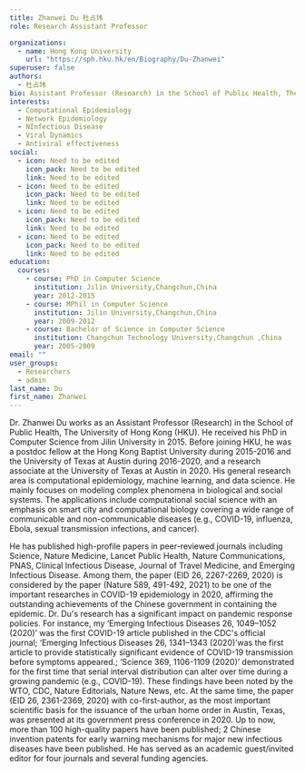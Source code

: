 ```yaml
---
title: Zhanwei Du 杜占玮
role: Research Assistant Professor

organizations:
  - name: Hong Kong University
    url: "https://sph.hku.hk/en/Biography/Du-Zhanwei"
superuser: false
authors:
  - 杜占玮
bio: Assistant Professor (Research) in the School of Public Health, The University of Hong Kong (HKU).
interests:
  - Computational Epidemiology
  - Network Epidemiology
  - NInfectious Disease
  - Viral Dynamics
  - Antiviral effectiveness
social:
  - icon: Need to be edited
    icon_pack: Need to be edited
    link: Need to be edited
  - icon: Need to be edited
    icon_pack: Need to be edited
    link: Need to be edited
  - icon: Need to be edited
    icon_pack: Need to be edited
    link: Need to be edited
  - icon: Need to be edited
    icon_pack: Need to be edited
    link: Need to be edited
education:
  courses:
    - course: PhD in Computer Science
      institution: Jilin University,Changchun,China
      year: 2012-2015
    - course: MPhil in Computer Science
      institution: Jilin University,Changchun,China
      year: 2009-2012
    - course: Bachelor of Science in Computer Science 
      institution: Changchun Technology University,Changchun ,China
      year: 2005-2009
email: ""
user_groups:
  - Researchers
  - admin
last_name: Du
first_name: Zhanwei
---
```


Dr. Zhanwei Du works as an Assistant Professor (Research) in the School of Public Health, The University of Hong Kong (HKU). He received his PhD in Computer Science from Jilin University in 2015. Before joining HKU, he was a postdoc fellow at the Hong Kong Baptist University during 2015-2016 and the University of Texas at Austin during 2016-2020, and a research associate at the University of Texas at Austin in 2020. His general research area is computational epidemiology, machine learning, and data science. He mainly focuses on modeling complex phenomena in biological and social systems. The applications include computational social science with an emphasis on smart city and computational biology covering a wide range of communicable and non-communicable diseases (e.g., COVID-19, influenza, Ebola, sexual transmission infections, and cancer).

He has published high-profile papers in peer-reviewed journals including Science, Nature Medicine, Lancet Public Health, Nature Communications, PNAS, Clinical Infectious Disease, Journal of Travel Medicine, and Emerging Infectious Disease. Among them, the paper (EID 26, 2267-2269, 2020) is considered by the paper (Nature 589, 491-492, 2021) to be one of the important researches in COVID-19 epidemiology in 2020, affirming the outstanding achievements of the Chinese government in containing the epidemic. Dr. Du's research has a significant impact on pandemic response policies. For instance, my ‘Emerging Infectious Diseases 26, 1049–1052 (2020)’ was the first COVID-19 article published in the CDC's official journal; ‘Emerging Infectious Diseases 26, 1341–1343 (2020)’was the first article to provide statistically significant evidence of COVID-19 transmission before symptoms appeared.; ‘Science 369, 1106-1109 (2020)’ demonstrated for the first time that serial interval distribution can alter over time during a growing pandemic (e.g., COVID-19). These findings have been noted by the WTO, CDC, Nature Editorials, Nature News, etc. At the same time, the paper (EID 26, 2361-2369, 2020) with co-first-author, as the most important scientific basis for the issuance of the urban home order in Austin, Texas, was presented at its government press conference in 2020. Up to now, more than 100 high-quality papers have been published; 2 Chinese invention patents for early warning mechanisms for major new infectious diseases have been published. He has served as an academic guest/invited editor for four journals and several funding agencies.